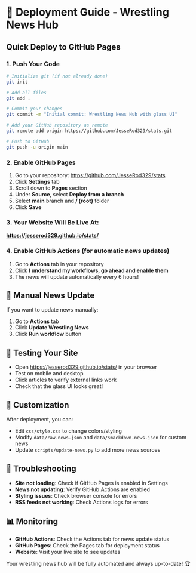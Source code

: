 # 🚀 Deployment Guide - Wrestling News Hub

## Quick Deploy to GitHub Pages

### 1. Push Your Code
```bash
# Initialize git (if not already done)
git init

# Add all files
git add .

# Commit your changes
git commit -m "Initial commit: Wrestling News Hub with glass UI"

# Add your GitHub repository as remote
git remote add origin https://github.com/JesseRod329/stats.git

# Push to GitHub
git push -u origin main
```

### 2. Enable GitHub Pages
1. Go to your repository: https://github.com/JesseRod329/stats
2. Click **Settings** tab
3. Scroll down to **Pages** section
4. Under **Source**, select **Deploy from a branch**
5. Select **main** branch and **/ (root)** folder
6. Click **Save**

### 3. Your Website Will Be Live At:
**https://jesserod329.github.io/stats/**

### 4. Enable GitHub Actions (for automatic news updates)
1. Go to **Actions** tab in your repository
2. Click **I understand my workflows, go ahead and enable them**
3. The news will update automatically every 6 hours!

## 🔧 Manual News Update
If you want to update news manually:
1. Go to **Actions** tab
2. Click **Update Wrestling News**
3. Click **Run workflow** button

## 📱 Testing Your Site
- Open https://jesserod329.github.io/stats/ in your browser
- Test on mobile and desktop
- Click articles to verify external links work
- Check that the glass UI looks great!

## 🎨 Customization
After deployment, you can:
- Edit `css/style.css` to change colors/styling
- Modify `data/raw-news.json` and `data/smackdown-news.json` for custom news
- Update `scripts/update-news.py` to add more news sources

## 🐛 Troubleshooting
- **Site not loading**: Check if GitHub Pages is enabled in Settings
- **News not updating**: Verify GitHub Actions are enabled
- **Styling issues**: Check browser console for errors
- **RSS feeds not working**: Check Actions logs for errors

## 📊 Monitoring
- **GitHub Actions**: Check the Actions tab for news update status
- **GitHub Pages**: Check the Pages tab for deployment status
- **Website**: Visit your live site to see updates

Your wrestling news hub will be fully automated and always up-to-date! 🏆
